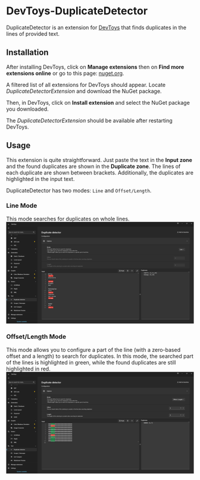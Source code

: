 # DevToys-DuplicateDetector

DuplicateDetector is an extension for [DevToys](https://devtoys.app/) that finds duplicates in the lines of provided text.

## Installation

After installing DevToys, click on **Manage extensions** then on **Find more extensions online** or go to this page: [nuget.org](https://www.nuget.org/packages?q=Tags%3A%22devtoys-app%22).

A filtered list of all extensions for DevToys should appear. Locate *DuplicateDetectorExtension* and download the NuGet package.

Then, in DevToys, click on **Install extension** and select the NuGet package you downloaded.

The *DuplicateDetectorExtension* should be available after restarting DevToys.

## Usage

This extension is quite straightforward. Just paste the text in the **Input zone** and the found duplicates are shown in the **Duplicate zone**. The lines of each duplicate are shown between brackets.
Additionally, the duplicates are highlighted in the input text.

DuplicateDetector has two modes: `Line` and `Offset/Length`.

### Line Mode

This mode searches for duplicates on whole lines.
![LineMode](doc/dde-doc-mode-line.png)

### Offset/Length Mode

This mode allows you to configure a part of the line (with a zero-based offset and a length) to search for duplicates. In this mode, the searched part of the lines is highlighted in green, while the found duplicates are still highlighted in red.
![OffsetLengthMode](doc/dde-doc-mode-offsetlength.png)

